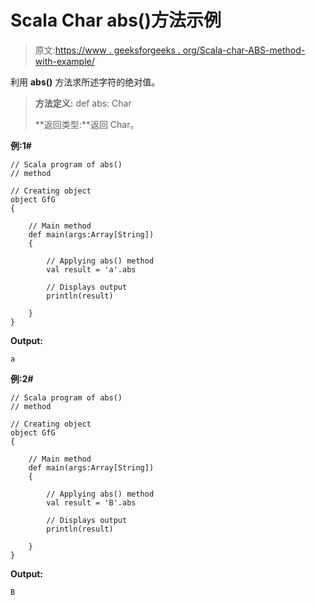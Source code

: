 # Scala Char abs()方法示例

> 原文:[https://www . geeksforgeeks . org/Scala-char-ABS-method-with-example/](https://www.geeksforgeeks.org/scala-char-abs-method-with-example/)

利用 **abs()** 方法求所述字符的绝对值。

> **方法定义:** def abs: Char
> 
> **返回类型:**返回 Char。

**例:1#**

```
// Scala program of abs()
// method

// Creating object
object GfG
{ 

    // Main method
    def main(args:Array[String])
    {

        // Applying abs() method 
        val result = 'a'.abs

        // Displays output
        println(result)

    }
} 
```

**Output:**

```
a

```

**例:2#**

```
// Scala program of abs()
// method

// Creating object
object GfG
{ 

    // Main method
    def main(args:Array[String])
    {

        // Applying abs() method
        val result = 'B'.abs

        // Displays output
        println(result)

    }
} 
```

**Output:**

```
B

```